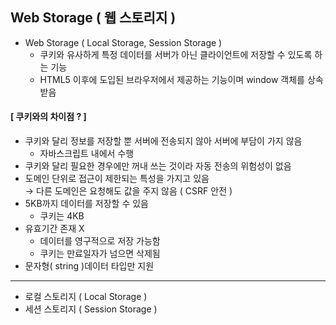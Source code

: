 ## Web Storage ( 웹 스토리지 )
- Web Storage ( Local Storage, Session Storage )
  - 쿠키와 유사하게 특정 데이터를 서버가 아닌 클라이언트에 저장할 수 있도록 하는 기능
  - HTML5 이후에 도입된 브라우저에서 제공하는 기능이며 window 객체를 상속 받음

#### [ 쿠키와의 차이점 ? ]
- 쿠키와 달리 정보를 저장할 뿐 서버에 전송되지 않아 서버에 부담이 가지 않음
  - 자바스크립트 내에서 수행
- 쿠키와 달리 필요한 경우에만 꺼내 쓰는 것이라 자동 전송의 위험성이 없음
- 도메인 단위로 접근이 제한되는 특성을 가지고 있음 <br>
  → 다른 도메인은 요청해도 값을 주지 않음 ( CSRF 안전 )
- 5KB까지 데이터를 저장할 수 있음
  - 쿠키는 4KB
- 유효기간 존재 X
  - 데이터를 영구적으로 저장 가능함
  - 쿠키는 만료일자가 넘으면 삭제됨
- 문자형( string )데이터 타입만 지원

---

- 로컬 스토리지 ( Local Storage )
- 세션 스토리지 ( Session Storage )



  
